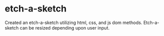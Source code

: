 # etch-a-sketch

Created an etch-a-sketch utilizing html, css, and js dom methods.  Etch-a-sketch can be resized depending upon user input.

